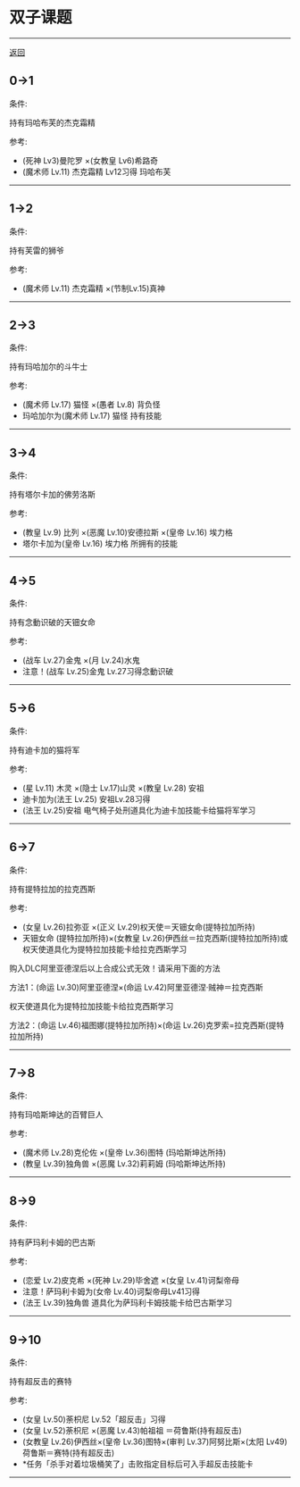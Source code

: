 # 双子课题

---

[返回](/game/Persona5/README.md#双子课题gamepersona5chapterstwinsreadmemd双子课题)

## 0->1

条件:

持有玛哈布芙的杰克霜精

参考:

* (死神 Lv3)曼陀罗 ×(女教皇 Lv6)希路奇
* (魔术师 Lv.11) 杰克霜精 Lv12习得 玛哈布芙

---

## 1->2

条件:

持有芙雷的狮爷

参考:

* (魔术师 Lv.11) 杰克霜精 ×(节制Lv.15)真神

---

## 2->3

条件:

持有玛哈加尔的斗牛士

参考:

* (魔术师 Lv.17) 猫怪 ×(愚者 Lv.8) 背负怪
* 玛哈加尔为(魔术师 Lv.17) 猫怪 持有技能

---

## 3->4

条件:

持有塔尔卡加的佛劳洛斯

参考:

* (教皇 Lv.9) 比列 ×(恶魔 Lv.10)安德拉斯 ×(皇帝 Lv.16) 埃力格
* 塔尔卡加为(皇帝 Lv.16) 埃力格 所拥有的技能

---

## 4->5

条件:

持有念動识破的天钿女命

参考:

* (战车 Lv.27)金鬼 ×(月 Lv.24)水鬼
* 注意！(战车 Lv.25)金鬼 Lv.27习得念動识破

---

## 5->6

条件:

持有迪卡加的猫将军

参考:

* (星 Lv.11) 木灵 ×(隐士 Lv.17)山灵 ×(教皇 Lv.28) 安祖
* 迪卡加为(法王 Lv.25) 安祖Lv.28习得
* (法王 Lv.25)安祖 电气椅子处刑道具化为迪卡加技能卡给猫将军学习

---

## 6->7

条件:

持有提特拉加的拉克西斯

参考:

* (女皇 Lv.26)拉弥亚 ×(正义 Lv.29)权天使＝天钿女命(提特拉加所持)
* 天钿女命 (提特拉加所持)×(女教皇 Lv.26)伊西丝＝拉克西斯(提特拉加所持)或权天使道具化为提特拉加技能卡给拉克西斯学习

购入DLC阿里亚德涅后以上合成公式无效！请采用下面的方法

方法1：(命运 Lv.30)阿里亚德涅×(命运 Lv.42)阿里亚德涅·贼神＝拉克西斯

权天使道具化为提特拉加技能卡给拉克西斯学习

方法2：(命运 Lv.46)福图娜(提特拉加所持)×(命运 Lv.26)克罗索=拉克西斯(提特拉加所持)

---

## 7->8

条件:

持有玛哈斯坤达的百臂巨人

参考:

* (魔术师 Lv.28)克伦佐 ×(皇帝 Lv.36)图特 (玛哈斯坤达所持)
* (教皇 Lv.39)独角兽 ×(恶魔 Lv.32)莉莉姆 (玛哈斯坤达所持)

---

## 8->9

条件:

持有萨玛利卡姆的巴古斯

参考:

* (恋爱 Lv.2)皮克希 ×(死神 Lv.29)毕舍遮 ×(女皇 Lv.41)诃梨帝母
* 注意！萨玛利卡姆为(女帝 Lv.40)诃梨帝母Lv41习得
* (法王 Lv.39)独角兽 道具化为萨玛利卡姆技能卡给巴古斯学习

---

## 9->10

条件:

持有超反击的赛特

参考:

* (女皇 Lv.50)荼枳尼 Lv.52「超反击」习得
* (女皇 Lv.52)荼枳尼 ×(恶魔 Lv.43)帕祖祖 ＝荷鲁斯(持有超反击)
* (女教皇 Lv.26)伊西丝×(皇帝 Lv.36)图特×(审判 Lv.37)阿努比斯×(太阳 Lv49)荷鲁斯＝赛特(持有超反击)
* *任务「杀手对着垃圾桶笑了」击败指定目标后可入手超反击技能卡

---
